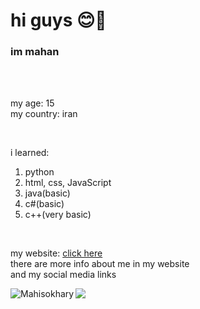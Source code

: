 <h1>hi guys 😊👋</h1>
<h3>im mahan</h3>
<br>
<br>
<p>
    my age: 15
    <br>
    my country: iran
</p>
<br>
<p>
    i learned:
    <ol>
        <li>
            python
        </li>
        <li>
            html, css, JavaScript
        </li>
        <li>
            java(basic)
        </li>
        <li>
            c#(basic)
        </li>
        <li>
            c++(very basic)
        </li>
    </ol>
</br>
<p>
    my website:
    <a href="https://Qoqnus-master.netlify.app">
        click here
    </a>
    <br>
    there are more info about me in my website
    <br>
    and my social media links
</p>
<p>
    <img align="left" style="weight: 100%;box-sizing: border-bott;" src="https://github-readme-stats.vercel.app/api/top-langs?username=Mahisokhary&show_icons=true&locale=en&layout=compact" alt="Mahisokhary" />
</p>
<img src="https://github-readme-stats.vercel.app/api?username=Mahisokhary&&show_icons=true&title_color=000&icon_color=000&text_color=000&bg_color=fff">
